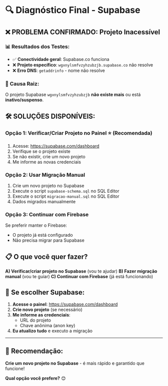 # 🔍 Diagnóstico Final - Supabase

## ❌ **PROBLEMA CONFIRMADO: Projeto Inacessível**

### 📊 **Resultados dos Testes:**
- ✅ **Conectividade geral**: Supabase.co funciona
- ❌ **Projeto específico**: `wgxnylsmfvzyhzubzjb.supabase.co` não resolve
- ❌ **Erro DNS**: `getaddrinfo` - nome não resolve

### 🎯 **Causa Raiz:**
O projeto Supabase `wgxnylsmfvzyhzubzjb` **não existe mais** ou está **inativo/suspenso**.

## 🛠️ **SOLUÇÕES DISPONÍVEIS:**

### **Opção 1: Verificar/Criar Projeto no Painel** ⭐ (Recomendada)
1. Acesse: https://supabase.com/dashboard
2. Verifique se o projeto existe
3. Se não existir, crie um novo projeto
4. Me informe as novas credenciais

### **Opção 2: Usar Migração Manual** 
1. Crie um novo projeto no Supabase
2. Execute o script `supabase-schema.sql` no SQL Editor
3. Execute o script `migracao-manual.sql` no SQL Editor
4. Dados migrados manualmente

### **Opção 3: Continuar com Firebase**
Se preferir manter o Firebase:
- O projeto já está configurado
- Não precisa migrar para Supabase

## 📋 **O que você quer fazer?**

**A) Verificar/criar projeto no Supabase** (vou te ajudar)
**B) Fazer migração manual** (vou te guiar)
**C) Continuar com Firebase** (já está funcionando)

## 🚀 **Se escolher Supabase:**

1. **Acesse o painel**: https://supabase.com/dashboard
2. **Crie novo projeto** (se necessário)
3. **Me informe as credenciais**:
   - URL do projeto
   - Chave anônima (anon key)
4. **Eu atualizo tudo** e executo a migração

---

## 🎯 **Recomendação:**

**Crie um novo projeto no Supabase** - é mais rápido e garantido que funcione!

**Qual opção você prefere?** 😊
